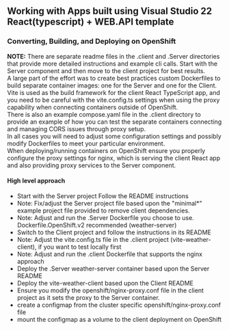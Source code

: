 
## Working with Apps built using Visual Studio 22 React(typescript) + WEB.API template
### Converting, Building, and Deploying on OpenShift

**NOTE:** There are separate readme files in the .client and .Server directories that provide more detailed instructions and example cli calls.  Start with the Server component and then move to the client project for best results.  
A large part of the effort was to create best practices custom Dockerfiles to build separate container images: one for the Server and one for the Client.  
Vite is used as the build framework for the client React TypeScript app, and you need to be careful with the vite.config.ts settings when using the proxy capability when connecting containers outside of OpenShift.  
There is also an example compose.yaml file in the .client directory to provide an example of how you can test the separate containers connecting and managing CORS issues through proxy setup.  
In all cases you will need to adjust some configuration settings and possibly modify Dockerfiles to meet your particular environment.  
When deploying/running containers on OpenShift ensure you properly configure the proxy settings for nginx, which is serving the client React app and also providing proxy services to the Server component.  

#### High level approach

- Start with the Server project  Follow the README instructions
- Note: Fix/adjust the Server project file based upon the "minimal*" example project file provided to remove client dependencies.
- Note: Adjust and run the .Server Dockerfile you choose to use. Dockerfile.OpenShift.v2 recommended (weather-server)
- Switch to the Client project and follow the instructions in its README
- Note: Adjust the vite.config.ts file in the .client project  (vite-weather-client), if you want to test locally first
- Note: Adjust and run the .client Dockerfile that supports the nginx approach
- Deploy the .Server  weather-server container based upon the Server README
- Deploy the vite-weather-client based upon the Client README
- Ensure you modify the openshift/nginx-proxy.conf file in the client project as it sets the proxy to the Server container.
- create a configmap from the cluster specific openshift/nginx-proxy.conf file
- mount the configmap as a volume to the client deployment on OpenShift

